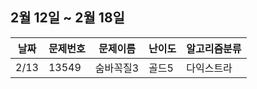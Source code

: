 ## 2월 12일 ~ 2월 18일
|날짜|문제번호|문제이름|난이도|알고리즘분류|
|----|----|------|----|-----------|
|2/13|13549|숨바꼭질3|골드5|다익스트라|
